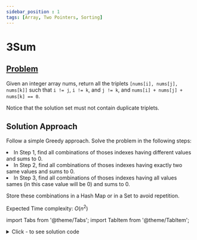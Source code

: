 ```yaml
---
sidebar_position : 1
tags: [Array, Two Pointers, Sorting]
---
```


# 3Sum

## [Problem](https://leetcode.com/problems/3sum/)

<p>Given an integer array nums, return all the triplets <code>[nums[i], nums[j], nums[k]]</code> such that <code>i != j</code>, <code>i != k</code>, and <code>j != k</code>, and <code>nums[i] + nums[j] + nums[k] == 0</code>.</p>

<p>Notice that the solution set must not contain duplicate triplets.</p>

## Solution Approach

Follow a simple Greedy approach. Solve the problem in the following steps:
<li>In Step 1, find all combinations of thoses indexes having different values and sums to 0.</li>
<li>In Step 2, find all combinations of thoses indexes having exactly two same values and sums to 0.</li>
<li>In Step 3, find all combinations of thoses indexes having all values sames (in this case value will be 0) and sums to 0.</li>

Store these combinations in a Hash Map or in a Set to avoid repetition.

Expected Time complexity: $O(n^2)$

import Tabs from '@theme/Tabs';
import TabItem from '@theme/TabItem';

<details><summary>Click - to see solution code</summary>

<Tabs>
<TabItem value="cpp" label="C++">

```cpp
class Solution {
   public:
    vector<vector<int>> threeSum(vector<int>& nums) {
        int n = nums.size();
        unordered_map<int, int> mp;
        for (int i = 0; i < n; i++) {
            mp[nums[i]]++;
        }

        vector<int> arr;
        for (auto i : mp) {
            arr.push_back(i.first);
        }

        set<vector<int>> ans;
        n = arr.size();
        sort(arr.begin(), arr.end());

        // Step 1
        for (int i = 0; i < n; i++) {
            for (int j = i + 1; j < n; j++) {
                int sm = arr[i] + arr[j];
                if (-sm != arr[i] && -sm != arr[j] && mp[-sm] > 0) {
                    vector<int> v = {arr[i], arr[j], -sm};
                    sort(v.begin(), v.end());
                    ans.insert(v);
                }
            }
        }

        // Step 2
        for (int i = 0; i < n; i++) {
            int sm = 2 * arr[i];
            if (sm != arr[i] && mp[arr[i]] > 1 && mp[-2 * arr[i]] > 0) {
                vector<int> v = {arr[i], arr[i], -sm};
                sort(v.begin(), v.end());
                ans.insert(v);
            }
        }

        // Step 3
        if (mp[0] > 2) {
            ans.insert({0, 0, 0});
        }
        vector<vector<int>> vv;
        for (auto i : ans) {
            vv.push_back(i);
        }
        return vv;
    }
};
```
</TabItem>
</Tabs>

</details>
